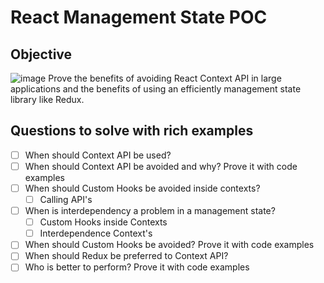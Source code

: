 # React Management State POC

## Objective
![image](https://github.com/user-attachments/assets/226f4709-bba4-4d3b-acf0-a5abb2ed14d8)
Prove the benefits of avoiding React Context API in large applications and the benefits of using an efficiently management state library like Redux.

## Questions to solve with rich examples
- [ ] When should Context API be used?
- [ ] When should Context API be avoided and why? Prove it with code examples
- [ ] When should Custom Hooks be avoided inside contexts?
  - [ ] Calling API's
- [ ] When is interdependency a problem in a management state?
  - [ ] Custom Hooks inside Contexts
  - [ ] Interdependence Context's
- [ ] When should Custom Hooks be avoided? Prove it with code examples
- [ ] When should Redux be preferred to Context API?
- [ ] Who is better to perform? Prove it with code examples
